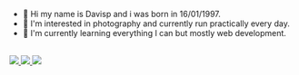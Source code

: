 - 👋 Hi my name is Davisp and i was born in 16/01/1997.
- 👀 I'm interested in photography and currently run practically every day.
- 🌱 I'm currently learning everything I can but mostly web development.

<div><br>
  <a href="https://www.facebook.com/apldavid/" target"_blank"><img src="https://img.shields.io/badge/Facebook-1877F2?style=for-the-badge&logo=facebook&logoColor=white">
  <a href="https://www.instagram.com/davispinto16/" target"_blank"><img src="https://img.shields.io/badge/Instagram-E4405F?style=for-the-badge&logo=instagram&logoColor=white">
  <a href="https://www.instagram.com/photomate20/" target"_blank"><img src="https://img.shields.io/badge/Instagram-E4405F?style=for-the-badge&logo=instagram&logoColor=white">
</div>
<!---
Dav1sp/Dav1sp is a ✨ special ✨ repository because its `README.md` (this file) appears on your GitHub profile.
You can click the Preview link to take a look at your changes.
--->
